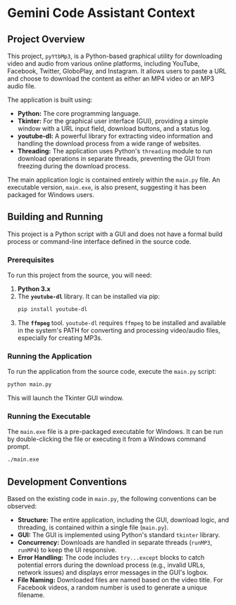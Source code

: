 # Gemini Code Assistant Context

## Project Overview

This project, `pyYtbMp3`, is a Python-based graphical utility for downloading video and audio from various online platforms, including YouTube, Facebook, Twitter, GloboPlay, and Instagram. It allows users to paste a URL and choose to download the content as either an MP4 video or an MP3 audio file.

The application is built using:

*   **Python:** The core programming language.
*   **Tkinter:** For the graphical user interface (GUI), providing a simple window with a URL input field, download buttons, and a status log.
*   **youtube-dl:** A powerful library for extracting video information and handling the download process from a wide range of websites.
*   **Threading:** The application uses Python's `threading` module to run download operations in separate threads, preventing the GUI from freezing during the download process.

The main application logic is contained entirely within the `main.py` file. An executable version, `main.exe`, is also present, suggesting it has been packaged for Windows users.

## Building and Running

This project is a Python script with a GUI and does not have a formal build process or command-line interface defined in the source code.

### Prerequisites

To run this project from the source, you will need:

1.  **Python 3.x**
2.  The **`youtube-dl`** library. It can be installed via pip:
    ```bash
    pip install youtube-dl
    ```
3.  The **`ffmpeg`** tool. `youtube-dl` requires `ffmpeg` to be installed and available in the system's PATH for converting and processing video/audio files, especially for creating MP3s.

### Running the Application

To run the application from the source code, execute the `main.py` script:

```bash
python main.py
```

This will launch the Tkinter GUI window.

### Running the Executable

The `main.exe` file is a pre-packaged executable for Windows. It can be run by double-clicking the file or executing it from a Windows command prompt.

```bash
./main.exe
```

## Development Conventions

Based on the existing code in `main.py`, the following conventions can be observed:

*   **Structure:** The entire application, including the GUI, download logic, and threading, is contained within a single file (`main.py`).
*   **GUI:** The GUI is implemented using Python's standard `tkinter` library.
*   **Concurrency:** Downloads are handled in separate threads (`runMP3`, `runMP4`) to keep the UI responsive.
*   **Error Handling:** The code includes `try...except` blocks to catch potential errors during the download process (e.g., invalid URLs, network issues) and displays error messages in the GUI's logbox.
*   **File Naming:** Downloaded files are named based on the video title. For Facebook videos, a random number is used to generate a unique filename.
